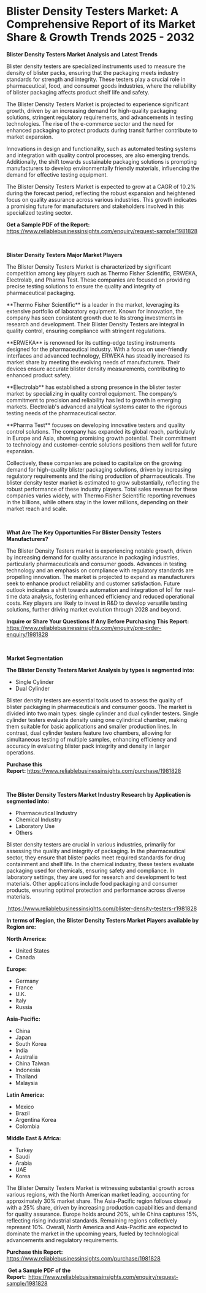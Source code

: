 <p><h1>Blister Density Testers Market: A Comprehensive Report of its Market Share & Growth Trends 2025 - 2032</h1></p><p><strong>Blister Density Testers Market Analysis and Latest Trends</strong></p>
<p><p>Blister density testers are specialized instruments used to measure the density of blister packs, ensuring that the packaging meets industry standards for strength and integrity. These testers play a crucial role in pharmaceutical, food, and consumer goods industries, where the reliability of blister packaging affects product shelf life and safety. </p><p>The Blister Density Testers Market is projected to experience significant growth, driven by an increasing demand for high-quality packaging solutions, stringent regulatory requirements, and advancements in testing technologies. The rise of the e-commerce sector and the need for enhanced packaging to protect products during transit further contribute to market expansion. </p><p>Innovations in design and functionality, such as automated testing systems and integration with quality control processes, are also emerging trends. Additionally, the shift towards sustainable packaging solutions is prompting manufacturers to develop environmentally friendly materials, influencing the demand for effective testing equipment. </p><p>The Blister Density Testers Market is expected to grow at a CAGR of 10.2% during the forecast period, reflecting the robust expansion and heightened focus on quality assurance across various industries. This growth indicates a promising future for manufacturers and stakeholders involved in this specialized testing sector.</p></p>
<p><strong>Get a Sample PDF of the Report:&nbsp;</strong> <a href="https://www.reliablebusinessinsights.com/enquiry/request-sample/1981828?utm_campaign=3100&utm_medium=2&utm_source=Github&utm_content=ia&utm_term=12042025&utm_id=blister-density-testers">https://www.reliablebusinessinsights.com/enquiry/request-sample/1981828</a></p>
<p>&nbsp;</p>
<p><strong>Blister Density Testers Major Market Players</strong></p>
<p><p>The Blister Density Testers Market is characterized by significant competition among key players such as Thermo Fisher Scientific, ERWEKA, Electrolab, and Pharma Test. These companies are focused on providing precise testing solutions to ensure the quality and integrity of pharmaceutical packaging.</p><p>**Thermo Fisher Scientific** is a leader in the market, leveraging its extensive portfolio of laboratory equipment. Known for innovation, the company has seen consistent growth due to its strong investments in research and development. Their Blister Density Testers are integral in quality control, ensuring compliance with stringent regulations.</p><p>**ERWEKA** is renowned for its cutting-edge testing instruments designed for the pharmaceutical industry. With a focus on user-friendly interfaces and advanced technology, ERWEKA has steadily increased its market share by meeting the evolving needs of manufacturers. Their devices ensure accurate blister density measurements, contributing to enhanced product safety.</p><p>**Electrolab** has established a strong presence in the blister tester market by specializing in quality control equipment. The company’s commitment to precision and reliability has led to growth in emerging markets. Electrolab's advanced analytical systems cater to the rigorous testing needs of the pharmaceutical sector.</p><p>**Pharma Test** focuses on developing innovative testers and quality control solutions. The company has expanded its global reach, particularly in Europe and Asia, showing promising growth potential. Their commitment to technology and customer-centric solutions positions them well for future expansion.</p><p>Collectively, these companies are poised to capitalize on the growing demand for high-quality blister packaging solutions, driven by increasing regulatory requirements and the rising production of pharmaceuticals. The blister density tester market is estimated to grow substantially, reflecting the robust performance of these industry players. Total sales revenue for these companies varies widely, with Thermo Fisher Scientific reporting revenues in the billions, while others stay in the lower millions, depending on their market reach and scale.</p></p>
<p>&nbsp;</p>
<p><strong>What Are The Key Opportunities For Blister Density Testers Manufacturers?</strong></p>
<p><p>The Blister Density Testers market is experiencing notable growth, driven by increasing demand for quality assurance in packaging industries, particularly pharmaceuticals and consumer goods. Advances in testing technology and an emphasis on compliance with regulatory standards are propelling innovation. The market is projected to expand as manufacturers seek to enhance product reliability and customer satisfaction. Future outlook indicates a shift towards automation and integration of IoT for real-time data analysis, fostering enhanced efficiency and reduced operational costs. Key players are likely to invest in R&D to develop versatile testing solutions, further driving market evolution through 2028 and beyond.</p></p>
<p><strong>Inquire or Share Your Questions If Any Before Purchasing This Report:</strong> <a href="https://www.reliablebusinessinsights.com/enquiry/pre-order-enquiry/1981828?utm_campaign=3100&utm_medium=2&utm_source=Github&utm_content=ia&utm_term=12042025&utm_id=blister-density-testers">https://www.reliablebusinessinsights.com/enquiry/pre-order-enquiry/1981828</a></p>
<p>&nbsp;</p>
<p><strong>Market Segmentation</strong></p>
<p><strong>The Blister Density Testers Market Analysis by types is segmented into:</strong></p>
<p><ul><li>Single Cylinder</li><li>Dual Cylinder</li></ul></p>
<p><p>Blister density testers are essential tools used to assess the quality of blister packaging in pharmaceuticals and consumer goods. The market is divided into two main types: single cylinder and dual cylinder testers. Single cylinder testers evaluate density using one cylindrical chamber, making them suitable for basic applications and smaller production lines. In contrast, dual cylinder testers feature two chambers, allowing for simultaneous testing of multiple samples, enhancing efficiency and accuracy in evaluating blister pack integrity and density in larger operations.</p></p>
<p><strong>Purchase this Report:&nbsp;</strong><a href="https://www.reliablebusinessinsights.com/purchase/1981828?utm_campaign=3100&utm_medium=2&utm_source=Github&utm_content=ia&utm_term=12042025&utm_id=blister-density-testers">https://www.reliablebusinessinsights.com/purchase/1981828</a></p>
<p>&nbsp;</p>
<p><strong>The Blister Density Testers Market Industry Research by Application is segmented into:</strong></p>
<p><ul><li>Pharmaceutical Industry</li><li>Chemical Industry</li><li>Laboratory Use</li><li>Others</li></ul></p>
<p><p>Blister density testers are crucial in various industries, primarily for assessing the quality and integrity of packaging. In the pharmaceutical sector, they ensure that blister packs meet required standards for drug containment and shelf life. In the chemical industry, these testers evaluate packaging used for chemicals, ensuring safety and compliance. In laboratory settings, they are used for research and development to test materials. Other applications include food packaging and consumer products, ensuring optimal protection and performance across diverse materials.</p></p>
<p><a href="https://www.reliablebusinessinsights.com/blister-density-testers-r1981828?utm_campaign=3100&utm_medium=2&utm_source=Github&utm_content=ia&utm_term=12042025&utm_id=blister-density-testers">&nbsp;https://www.reliablebusinessinsights.com/blister-density-testers-r1981828</a></p>
<p><strong>In terms of Region, the Blister Density Testers Market Players available by Region are:</strong></p>
<p>
    <p> <strong> North America: </strong>
        <ul>
            <li>United States</li>
            <li>Canada</li>
        </ul>
        </p> 
    <p> <strong> Europe: </strong>
        <ul>
            <li>Germany</li>
            <li>France</li>
            <li>U.K.</li>
            <li>Italy</li>
            <li>Russia</li>
        </ul>
        </p> 
    <p> <strong> Asia-Pacific: </strong>
        <ul>
            <li>China</li>
            <li>Japan</li>
            <li>South Korea</li>
            <li>India</li>
            <li>Australia</li>
            <li>China Taiwan</li>
            <li>Indonesia</li>
            <li>Thailand</li>
            <li>Malaysia</li>
        </ul>
        </p> 
    <p> <strong> Latin America: </strong>
        <ul>
            <li>Mexico</li>
            <li>Brazil</li>
            <li>Argentina Korea</li>
            <li>Colombia</li>
        </ul>
        </p> 
    <p> <strong> Middle East & Africa: </strong>
        <ul>
            <li>Turkey</li>
            <li>Saudi</li>
            <li>Arabia</li>
            <li>UAE</li>
            <li>Korea</li>
        </ul>
    </p>
    </p>
<p><p>The Blister Density Testers Market is witnessing substantial growth across various regions, with the North American market leading, accounting for approximately 30% market share. The Asia-Pacific region follows closely with a 25% share, driven by increasing production capabilities and demand for quality assurance. Europe holds around 20%, while China captures 15%, reflecting rising industrial standards. Remaining regions collectively represent 10%. Overall, North America and Asia-Pacific are expected to dominate the market in the upcoming years, fueled by technological advancements and regulatory requirements.</p></p>
<p><strong>Purchase this Report: </strong><a href="https://www.reliablebusinessinsights.com/purchase/1981828?utm_campaign=3100&utm_medium=2&utm_source=Github&utm_content=ia&utm_term=12042025&utm_id=blister-density-testers">https://www.reliablebusinessinsights.com/purchase/1981828</a></p>
<p>&nbsp;<strong>Get a Sample PDF of the Report:&nbsp;&nbsp;</strong><a href="https://www.reliablebusinessinsights.com/enquiry/request-sample/1981828?utm_campaign=3100&utm_medium=2&utm_source=Github&utm_content=ia&utm_term=12042025&utm_id=blister-density-testers">https://www.reliablebusinessinsights.com/enquiry/request-sample/1981828</a></p>
<p><strong></strong></p>
<p><p></p><p></p><p></p></p>
